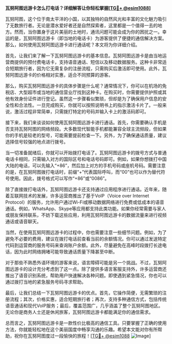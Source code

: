 **瓦努阿图远游卡怎么打电话？详细解答让你轻松掌握[[TG💪+ @esim1088](https://t.me/s/esim1088)]**

瓦努阿图，这个位于南太平洋的小国，以其独特的自然风光和丰富的文化魅力吸引了无数旅行者。无论是潜水爱好者还是自然探索者，这里都是一个值得一去的地方。然而，当你置身于这片美丽的土地时，通讯问题可能会成为你的困扰之一。幸运的是，瓦努阿图远游卡（即当地的电话卡）为游客提供了便捷的通信解决方案。那么，如何使用瓦努阿图远游卡进行通话呢？本文将为你详细介绍。

首先，让我们来了解一下瓦努阿图远游卡的基本信息。瓦努阿图远游卡是由当地运营商提供的预付费电话卡，支持语音通话、短信以及移动数据服务。这种卡非常适合短期旅行者，因为它无需复杂的注册流程，只需购买后激活即可使用。此外，瓦努阿图远游卡的价格相对实惠，适合不同预算的游客。

那么，购买瓦努阿图远游卡的具体步骤是什么呢？通常情况下，你可以在机场的免税店、大型超市或当地的通信营业厅找到这种卡。在购买时，你需要提供护照或其他有效身份证件进行登记。虽然这一步骤看似繁琐，但却是为了确保用户信息的安全性和合法性。一旦完成购买，你就可以按照说明书上的指示激活卡片了。一般来说，激活过程非常简单，只需拨打特定的号码并输入卡上的激活码即可。

接下来，我们来谈谈如何使用瓦努阿图远游卡进行通话。首先，你需要确认手机是否支持瓦努阿图的网络频段。大多数现代智能手机都能兼容全球主流频段，但如果你的手机是较老的型号，可能需要提前检查一下。另外，为了确保通话质量，建议选择信号较强的地点进行拨号。

当一切准备就绪后，你就可以开始拨打电话了。瓦努阿图远游卡的拨号方式与普通电话卡相同，只需输入对方的国际区号和电话号码即可。例如，如果你想拨打中国大陆的电话，可以先输入“+86”，然后加上对方的手机号码或座机号码。需要注意的是，在瓦努阿图拨打电话时，前缀“+”代表国际呼叫，而“00”也可以作为替代符号使用。因此，拨号格式可以写作“+86”或“0086”。

除了直接拨打电话外，瓦努阿图远游卡还支持通过应用程序进行通话。近年来，随着互联网技术的发展，许多运营商推出了基于VoIP（Voice over Internet Protocol）的服务，允许用户通过Wi-Fi或移动数据网络进行免费或低成本的语音通话。例如，WhatsApp、Skype等应用都支持此类功能。如果你经常需要与家人或朋友保持联系，不妨下载这些应用，利用瓦努阿图远游卡的数据流量来进行视频通话或语音聊天。

当然，在使用瓦努阿图远游卡的过程中，你也需要注意一些细节问题。例如，为了避免不必要的费用，建议在拨打电话前查看当前的余额情况。你可以通过发送特定代码到运营商的服务号码来查询账户余额。此外，尽量避免在高峰时段拨打长途电话，因为此时网络拥堵可能导致通话质量下降甚至中断。

对于那些不熟悉外语环境的游客来说，语言障碍可能是另一个挑战。不过，瓦努阿图远游卡的设计充分考虑到了这一点。除了提供多语言客服支持外，许多运营商还推出了语音识别系统，帮助用户快速解决各种问题。即使遇到紧急情况，你也可以通过拨打当地的紧急服务号码寻求帮助。

最后，让我们总结一下瓦努阿图远游卡的优点。首先，它操作简便，无需繁琐的注册流程；其次，价格实惠，适合短期旅行者；再次，支持多种通信方式，包括传统语音通话和现代VoIP服务；最后，覆盖范围广，几乎涵盖了整个瓦努阿图地区。无论你是商务人士还是休闲旅客，瓦努阿图远游卡都能满足你的通信需求。

总而言之，瓦努阿图远游卡是一款性价比极高的通信工具。只要掌握了正确的使用方法，你就能轻松地在这个美丽国度中畅享沟通的乐趣。希望本文能对你有所帮助，祝你在瓦努阿图度过一段愉快的旅程！[[TG💪+ @esim1088](https://t.me/s/esim1088) ![Image](https://i.postimg.cc/4NQfJmqS/Snipaste-2025-05-13-00-14-12.png)]
